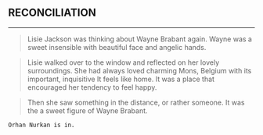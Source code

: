 ## RECONCILIATION

***

> Lisie Jackson was thinking about Wayne Brabant again. Wayne was a sweet insensible with beautiful face and angelic hands.

> Lisie walked over to the window and reflected on her lovely surroundings. She had always loved charming Mons, Belgium with its important, inquisitive It feels like home. It was a place that encouraged her tendency to feel happy.

> Then she saw something in the distance, or rather someone. It was the a sweet figure of Wayne Brabant.


```
Orhan Nurkan is in.
```
